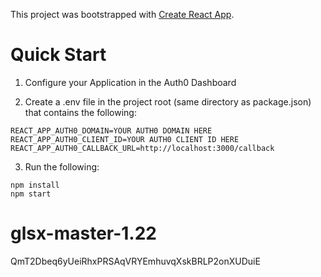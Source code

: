 This project was bootstrapped with [Create React App](https://github.com/facebook/create-react-app).

# Quick Start

1. Configure your Application in the Auth0 Dashboard

2. Create a .env file in the project root (same directory as package.json) that contains the following:

```
REACT_APP_AUTH0_DOMAIN=YOUR AUTH0 DOMAIN HERE
REACT_APP_AUTH0_CLIENT_ID=YOUR AUTH0 CLIENT ID HERE
REACT_APP_AUTH0_CALLBACK_URL=http://localhost:3000/callback
```

3. Run the following:

```
npm install
npm start
```
# glsx-master-1.22

QmT2Dbeq6yUeiRhxPRSAqVRYEmhuvqXskBRLP2onXUDuiE

